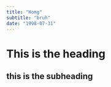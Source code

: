 ```yaml
---
title: "Homg"
subtitle: "bruh"
date: "1998-07-31"
---
```

# This is the heading
## this is the subheading